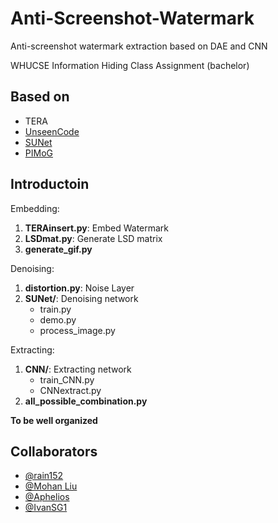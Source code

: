 # Anti-Screenshot-Watermark

Anti-screenshot watermark extraction based on DAE and CNN

WHUCSE Information Hiding Class Assignment (bachelor)

## Based on

+ TERA
+ [UnseenCode](https://github.com/cuihaoleo/UnseenCodeDesktop)
+ [SUNet](https://github.com/FanChiMao/SUNet)
+ [PIMoG](https://github.com/FangHanNUS/PIMoG-An-Effective-Screen-shooting-Noise-Layer-Simulation-for-Deep-Learning-Based-Watermarking-Netw)

## Introductoin

Embedding:
1. **TERAinsert.py**: Embed Watermark
2. **LSDmat.py**: Generate LSD matrix
3. **generate_gif.py**

Denoising:
1. **distortion.py**: Noise Layer
2. **SUNet/**: Denoising network
   + train.py
   + demo.py
   + process_image.py

Extracting:
1. **CNN/**: Extracting network
   + train_CNN.py
   + CNNextract.py
2. **all_possible_combination.py**



**To be well organized**

## Collaborators

+ [@rain152](https://github.com/rain152)
+ [@Mohan Liu](https://github.com/barnard33-233)
+ [@Aphelios](https://github.com/shallowsea53166)
+ [@IvanSG1](https://github.com/IvanSG1)

